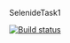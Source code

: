 SelenideTask1

[![Build status](https://ci.appveyor.com/api/projects/status/82ku1j5s45qn3rmh/branch/main?svg=true)](https://ci.appveyor.com/project/SvetlanaSunny/selenidetask1/branch/main)